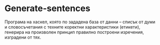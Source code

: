 # Generate-sentences
Програма на хаскел, която по зададена база от данни – списък от думи и словосъчетания с техните коректни характеристики (етикети), генерира на произволен принцип правилно построени изречения, изградени от тях. 
